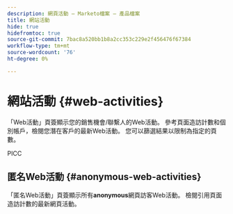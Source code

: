 ```yaml
---
description: 網頁活動 — Marketo檔案 — 產品檔案
title: 網站活動
hide: true
hidefromtoc: true
source-git-commit: 7bac8a520bb1b8a2cc353c229e2f456476f67384
workflow-type: tm+mt
source-wordcount: '76'
ht-degree: 0%

---
```


# 網站活動 {#web-activities}

「Web活動」頁簽顯示您的銷售機會/聯繫人的Web活動。
參考頁面造訪計數和個別帳戶，檢閱您潛在客戶的最新Web活動。 您可以篩選結果以限制為指定的頁數。

PICC

## 匿名Web活動 {#anonymous-web-activities}

「匿名Web活動」頁簽顯示所有&#x200B;**anonymous**&#x200B;網頁訪客Web活動。 檢閱引用頁面造訪計數的最新網頁活動。
